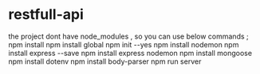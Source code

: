 # restfull-api
the project dont have node_modules , so you can use below commands ;
 npm install
 npm install global
 npm init --yes
 npm install nodemon 
 npm install express --save
 npm install express nodemon
 npm install mongoose  
 npm install dotenv 
 npm install body-parser 
 npm run server    
